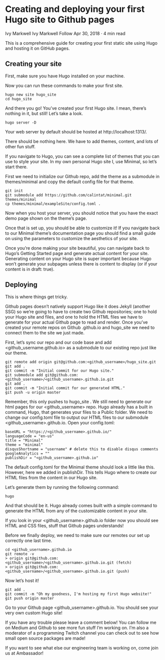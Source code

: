 # Creating and deploying your first Hugo site to Github pages
Ivy Markwell
Ivy Markwell
Follow
Apr 30, 2018 · 4 min read


This is a comprehensive guide for creating your first static site using Hugo and hosting it on GitHub pages.

## Creating your site
First, make sure you have Hugo installed on your machine.

Now you can run these commands to make your first site.

```
hugo new site hugo_site
cd hugo_site
```

And there you go! You’ve created your first Hugo site. I mean, there’s nothing in it, but still! Let’s take a look.

```
hugo server -D
```

Your web server by default should be hosted at http://localhost:1313/.

There should be nothing here. We have to add themes, content, and lots of other fun stuff.

If you navigate to Hugo, you can see a complete list of themes that you can use to style your site. In my own personal Hugo site I, use Minimal, so let’s start there.

First we need to initialize our Github repo, add the theme as a submodule in themes/minimal and copy the default config file for that theme.

```
git init
git submodule add https://github.com/calintat/minimal.git themes/minimal
cp themes/minimal/exampleSite/config.toml .
```

Now when you host your server, you should notice that you have the exact demo page shown on the theme’s page.


Once that is set up, you should be able to customize it! If you navigate back to our Minimal theme’s documentation page you should find a small guide on using the parameters to customize the aesthetics of your site.

Once you’re done making your site beautiful, you can navigate back to Hugo’s Getting Started page and generate actual content for your site. Generating content on your Hugo site is super important because Hugo won’t generate your subpages unless there is content to display (or if your content is in draft: true).

## Deploying
This is where things get tricky.

Github pages doesn’t natively support Hugo like it does Jekyll (another SSG) so we’re going to have to create two Github repositories; one to hold your Hugo site and files, and one to hold the HTML files we have to generate for your actual Github page to read and render. Once you’ve created your remote repos on Github <username>.github.io and hugo_site we need to connect them to the site we just made.

First, let’s sync our repo and our code base and add <github_username.github.io> as a submodule to our existing repo just like our theme.

```
git remote add origin git@github.com:<github_username>/hugo_site.git
git add .
git commit -m "Initial commit for our Hugo site."
git submodule add git@github.com:<github_username>/<github_username>.github.io.git
git add .
git commit -m "Initial commit for our generated HTML."
git push -u origin master
```

Remember, this only pushes to hugo_site . We still need to generate our html pages for our <github_username> repo. Hugo already has a built in command, Hugo, that generates your files to a Public folder. We need to change our config.toml file to output our HTML files to our submodule <github_username>.github.io.
Open your config.toml:

```
baseURL = "https://<github_username>.github.io/"
languageCode = "en-us"
title = "Minimal"
theme = "minimal"
disqusShortname = "username" # delete this to disable disqus comments
googleAnalytics = ""
publishDir = "<github_username>.github.io"
```

The default config.toml for the Minimal theme should look a little like this. However, here we added in publishDir. This tells Hugo where to create our HTML files from the content in our Hugo site.

Let’s generate them by running the following command:

```
hugo
```

And that should be it. Hugo already comes built with a simple command to generate the HTML from any of the customizable content in your site. 

If you look in your <github_username>.github.io folder now you should see HTML and CSS files, stuff that Github pages understands!

Before we finally deploy, we need to make sure our remotes our set up correctly one last time.

```
cd <github_username>.github.io
git remote -v
> origin git@github.com:<github_username>/<github_username>.github.io.git (fetch)
> origin git@github.com:<github_username>/<github_username>.github.io.git (push)
```

Now let’s host it!

```
git add .
git commit -m "Oh my goodness, I'm hosting my first Hugo website!"
git push origin master
```

Go to your Github page <github_username>.github.io. You should see your very own custom Hugo site!

If you have any trouble please leave a comment below! You can follow me on Medium and Github to see more fun stuff I’m working on. I’m also a moderator of a programming Twitch channel you can check out to see how small open source packages are made!

If you want to see what else our engineering team is working on, come join us at Ambassador!